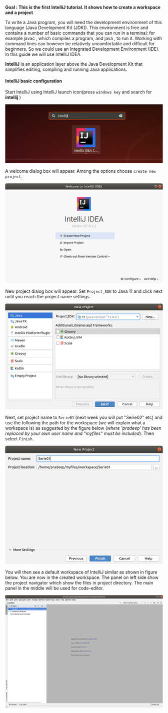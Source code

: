 **Goal : This is the first IntelliJ tutorial. It shows how to create a workspace and a project**


To write a Java program, you will need the development environment of this language (Java Development Kit (JDK)). This environment is free and contains a number of basic commands that you can run in a terminal: for example javac , which compiles a program, and java , to run it.
Working with command lines can however be relatively uncomfortable and difficult for beginners. So we could use an Integrated Development Environment (IDE). In this guide we will use IntelliJ IDEA.

**IntelliJ** is an application layer above the Java Development Kit that simplifies editing, compiling and running Java applications.

#### IntelliJ basic configuration
Start IntelliJ using IntelliJ launch icon(press `windows key` and search for **intellij** )

![](./pic/launch.png)

A welcome dialog box will appear. Among the options choose `create new project`.

![](./pic/welcome.png)

New project dialog box will appear. Set `Project_SDK` to Java 11 and click next until you reach the project name settings.

![](./pic/create_project.png)

Next, set project name to `Serie01` (next week you will put "Serie02" etc) and use the following the path for the workspace (we will explain what a workspace is) as suggested by the figure below (*where 'pradeep' has been replaced by your own user name and "myfiles" must be included*). Then select `Finish`.

![](./pic/project_name.png)

You will then see a default workspace of IntelliJ similar as shown in figure below. You are now in the created workspace. The panel on left side show the project navigator which show the files in project directory. The main panel in the middle will be used for code-editor.

![](./pic/empty_workspace.png)
